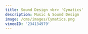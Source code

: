 ```yaml
---
title: Sound Design <br> 'Cymatics'
description: Music & Sound Design
image: /cms/images/Cymatics.png
vimeoID: '234134979'
---
```





